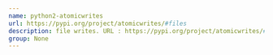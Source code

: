 ```yaml
---
name: python2-atomicwrites
url: https://pypi.org/project/atomicwrites/#files
description: file writes. URL : https://pypi.org/project/atomicwrites/#files Groups : None
group: None
---
```

